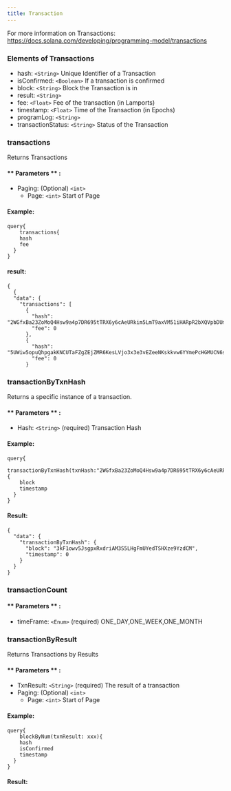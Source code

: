 ```yaml
---
title: Transaction
---
```


For more information on Transactions: https://docs.solana.com/developing/programming-model/transactions

### Elements of Transactions
* hash: `<String>` Unique Identifier of a Transaction
* isConfirmed: `<Boolean>` If a transaction is confirmed
* block: `<String>` Block the Transaction is in
* result: `<String>` 
* fee: `<Float>` Fee of the transaction (in Lamports)
* timestamp: `<Float>` Time of the Transaction (in Epochs)
* programLog: `<String>` 
* transactionStatus: `<String>` Status of the Transaction 

### transactions
Returns Transactions 


#### ** Parameters ** : 
* Paging: (Optional) `<int>` 
  - Page: `<int>` Start of Page 


#### Example:
```
query{
	transactions{
    hash
    fee
  }
}
```

#### result:
```
{
  {
  "data": {
    "transactions": [
      {
        "hash": "2WGfxBa23ZoMoQ4Hsw9a4p7DR695tTRX6y6cAeURkim5LmT9axVM51iHARpR2bXQVpbDUmvAxcLqGAFK453sfwxo",
        "fee": 0
      },
      {
        "hash": "5UWiw5opuQhpgakKNCUTaFZgZEjZMR6KesLVjo3x3e3vEZeeNKskkvw6YYmePcHGMUCN6soLgKfnVeA3mFzz5nnj",
        "fee": 0
      }
```

### transactionByTxnHash
Returns a specific instance of a transaction.

#### ** Parameters ** : 
* Hash: `<String>` (required) Transaction Hash 

#### Example:
```
query{
	transactionByTxnHash(txnHash:"2WGfxBa23ZoMoQ4Hsw9a4p7DR695tTRX6y6cAeURkim5LmT9axVM51iHARpR2bXQVpbDUmvAxcLqGAFK453sfwxo"){
    block
    timestamp
  }
}
```

#### Result:
```
{
  "data": {
    "transactionByTxnHash": {
      "block": "3kF1owv5JsgpxRxdriAM3S5LHgFmUYedTSHXze9YzdCM",
      "timestamp": 0
    }
  }
}
```

### transactionCount

#### ** Parameters ** : 
* timeFrame: `<Enum>` (required) ONE_DAY,ONE_WEEK,ONE_MONTH




### transactionByResult
Returns Transactions by Results

#### ** Parameters ** : 
* TxnResult: `<String>` (required) The result of a transaction 
* Paging: (Optional) `<int>` 
  - Page: `<int>` Start of Page 

#### Example:
```
query{
	blockByNum(txnResult: xxx){
    hash
    isConfirmed
    timestamp
  }
}
```

#### Result:
```


```



